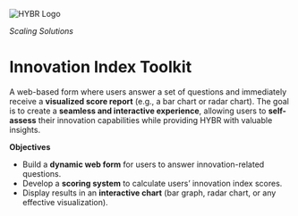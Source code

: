 ![HYBR Logo](https://hybrgroup.net/wp-content/uploads/2023/09/hybr-300x94.png)

*Scaling Solutions*

# Innovation Index Toolkit
A web-based form where users answer a set of questions and immediately receive a
**visualized score report** (e.g., a bar chart or radar chart).
The goal is to create a **seamless and interactive experience**, allowing users to **self-assess** their
innovation capabilities while providing HYBR with valuable insights.

**Objectives**

* Build a **dynamic web form** for users to answer innovation-related questions.
* Develop a **scoring system** to calculate users’ innovation index scores.
* Display results in an **interactive chart** (bar graph, radar chart, or any effective visualization).

